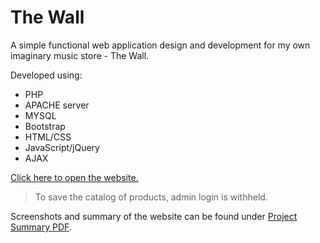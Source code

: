 # The Wall

A simple functional web application design and development for my own imaginary music store - The Wall.

Developed using:
- PHP
- APACHE server
- MYSQL
- Bootstrap
- HTML/CSS
- JavaScript/jQuery
- AJAX

[Click here to open the website.](http://smaharj.students.acg.edu/)
> To save the catalog of products, admin login is withheld.

Screenshots and summary of the website can be found under [Project Summary PDF](../projectSummary.pdf).
